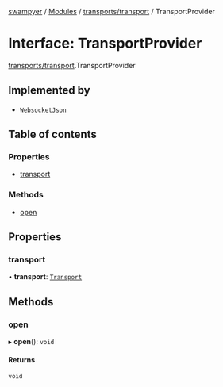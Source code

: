 [swampyer](../README.md) / [Modules](../modules.md) / [transports/transport](../modules/transports_transport.md) / TransportProvider

# Interface: TransportProvider

[transports/transport](../modules/transports_transport.md).TransportProvider

## Implemented by

- [`WebsocketJson`](../classes/transports_websocket_json.WebsocketJson.md)

## Table of contents

### Properties

- [transport](transports_transport.TransportProvider.md#transport)

### Methods

- [open](transports_transport.TransportProvider.md#open)

## Properties

### transport

• **transport**: [`Transport`](../classes/transports_transport.Transport.md)

## Methods

### open

▸ **open**(): `void`

#### Returns

`void`
